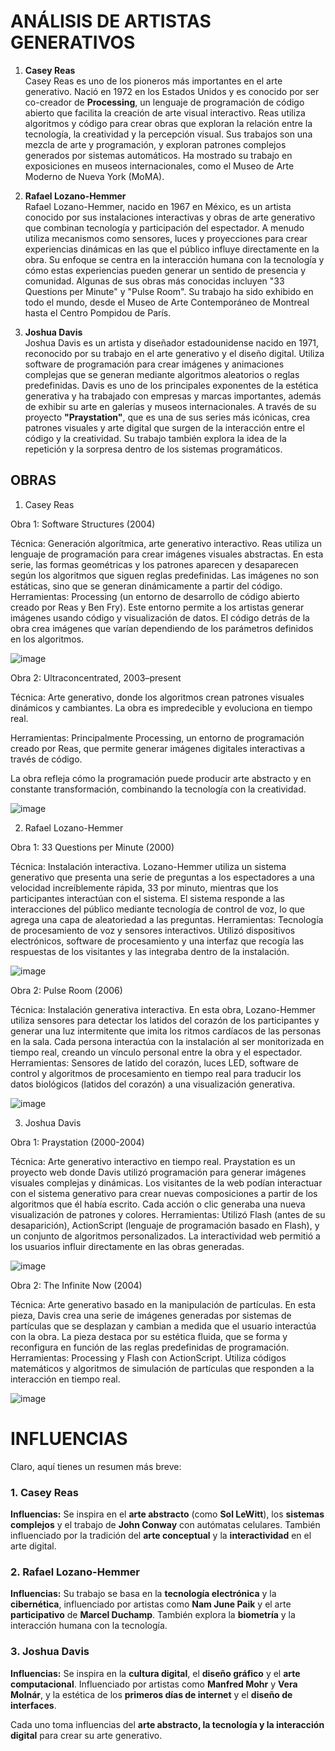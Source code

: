 ##### 

# ANÁLISIS DE ARTISTAS GENERATIVOS

1. **Casey Reas**  
Casey Reas es uno de los pioneros más importantes en el arte generativo. Nació en 1972 en los Estados Unidos y es conocido por ser co-creador de **Processing**, un lenguaje de programación de código abierto que facilita la creación de arte visual interactivo. Reas utiliza algoritmos y código para crear obras que exploran la relación entre la tecnología, la creatividad y la percepción visual. Sus trabajos son una mezcla de arte y programación, y exploran patrones complejos generados por sistemas automáticos. Ha mostrado su trabajo en exposiciones en museos internacionales, como el Museo de Arte Moderno de Nueva York (MoMA).

2. **Rafael Lozano-Hemmer**  
Rafael Lozano-Hemmer, nacido en 1967 en México, es un artista conocido por sus instalaciones interactivas y obras de arte generativo que combinan tecnología y participación del espectador. A menudo utiliza mecanismos como sensores, luces y proyecciones para crear experiencias dinámicas en las que el público influye directamente en la obra. Su enfoque se centra en la interacción humana con la tecnología y cómo estas experiencias pueden generar un sentido de presencia y comunidad. Algunas de sus obras más conocidas incluyen "33 Questions per Minute" y "Pulse Room". Su trabajo ha sido exhibido en todo el mundo, desde el Museo de Arte Contemporáneo de Montreal hasta el Centro Pompidou de París.

3. **Joshua Davis**  
Joshua Davis es un artista y diseñador estadounidense nacido en 1971, reconocido por su trabajo en el arte generativo y el diseño digital. Utiliza software de programación para crear imágenes y animaciones complejas que se generan mediante algoritmos aleatorios o reglas predefinidas. Davis es uno de los principales exponentes de la estética generativa y ha trabajado con empresas y marcas importantes, además de exhibir su arte en galerías y museos internacionales. A través de su proyecto **"Praystation"**, que es una de sus series más icónicas, crea patrones visuales y arte digital que surgen de la interacción entre el código y la creatividad. Su trabajo también explora la idea de la repetición y la sorpresa dentro de los sistemas programáticos.

## OBRAS 

1. Casey Reas
   
Obra 1: Software Structures (2004)

Técnica: Generación algorítmica, arte generativo interactivo. Reas utiliza un lenguaje de programación para crear imágenes visuales abstractas. En esta serie, las formas geométricas y los patrones aparecen y desaparecen según los algoritmos que siguen reglas predefinidas. Las imágenes no son estáticas, sino que se generan dinámicamente a partir del código.
Herramientas: Processing (un entorno de desarrollo de código abierto creado por Reas y Ben Fry). Este entorno permite a los artistas generar imágenes usando código y visualización de datos. El código detrás de la obra crea imágenes que varían dependiendo de los parámetros definidos en los algoritmos.

![image](../../../../assets/Actividad1/IMG1-3.webp)

Obra 2: Ultraconcentrated, 2003–present

Técnica: Arte generativo, donde los algoritmos crean patrones visuales dinámicos y cambiantes. La obra es impredecible y evoluciona en tiempo real.

Herramientas: Principalmente Processing, un entorno de programación creado por Reas, que permite generar imágenes digitales interactivas a través de código.

La obra refleja cómo la programación puede producir arte abstracto y en constante transformación, combinando la tecnología con la creatividad.

![image](../../../../assets/Actividad1/IMG2-3.jpg)

2. Rafael Lozano-Hemmer

Obra 1: 33 Questions per Minute (2000)

Técnica: Instalación interactiva. Lozano-Hemmer utiliza un sistema generativo que presenta una serie de preguntas a los espectadores a una velocidad increíblemente rápida, 33 por minuto, mientras que los participantes interactúan con el sistema. El sistema responde a las interacciones del público mediante tecnología de control de voz, lo que agrega una capa de aleatoriedad a las preguntas.
Herramientas: Tecnología de procesamiento de voz y sensores interactivos. Utilizó dispositivos electrónicos, software de procesamiento y una interfaz que recogía las respuestas de los visitantes y las integraba dentro de la instalación.

![image](../../../../assets/Actividad1/IMG3-3.png)

Obra 2: Pulse Room (2006)

Técnica: Instalación generativa interactiva. En esta obra, Lozano-Hemmer utiliza sensores para detectar los latidos del corazón de los participantes y generar una luz intermitente que imita los ritmos cardíacos de las personas en la sala. Cada persona interactúa con la instalación al ser monitorizada en tiempo real, creando un vínculo personal entre la obra y el espectador.
Herramientas: Sensores de latido del corazón, luces LED, software de control y algoritmos de procesamiento en tiempo real para traducir los datos biológicos (latidos del corazón) a una visualización generativa.

![image](../../../../assets/Actividad1/IMG4-3.jpg)

3. Joshua Davis
   
Obra 1: Praystation (2000-2004)

Técnica: Arte generativo interactivo en tiempo real. Praystation es un proyecto web donde Davis utilizó programación para generar imágenes visuales complejas y dinámicas. Los visitantes de la web podían interactuar con el sistema generativo para crear nuevas composiciones a partir de los algoritmos que él había escrito. Cada acción o clic generaba una nueva visualización de patrones y colores.
Herramientas: Utilizó Flash (antes de su desaparición), ActionScript (lenguaje de programación basado en Flash), y un conjunto de algoritmos personalizados. La interactividad web permitió a los usuarios influir directamente en las obras generadas.

![image](../../../../assets/Actividad1/IMG5-3.jpg)


Obra 2: The Infinite Now (2004)

Técnica: Arte generativo basado en la manipulación de partículas. En esta pieza, Davis crea una serie de imágenes generadas por sistemas de partículas que se desplazan y cambian a medida que el usuario interactúa con la obra. La pieza destaca por su estética fluida, que se forma y reconfigura en función de las reglas predefinidas de programación.
Herramientas: Processing y Flash con ActionScript. Utiliza códigos matemáticos y algoritmos de simulación de partículas que responden a la interacción en tiempo real.

![image](../../../../assets/Actividad1/IMG6-3.webp)

# INFLUENCIAS 

Claro, aquí tienes un resumen más breve:

### **1. Casey Reas**
**Influencias:** Se inspira en el **arte abstracto** (como **Sol LeWitt**), los **sistemas complejos** y el trabajo de **John Conway** con autómatas celulares. También influenciado por la tradición del **arte conceptual** y la **interactividad** en el arte digital.

### **2. Rafael Lozano-Hemmer**
**Influencias:** Su trabajo se basa en la **tecnología electrónica** y la **cibernética**, influenciado por artistas como **Nam June Paik** y el arte **participativo** de **Marcel Duchamp**. También explora la **biometría** y la interacción humana con la tecnología.

### **3. Joshua Davis**
**Influencias:** Se inspira en la **cultura digital**, el **diseño gráfico** y el **arte computacional**. Influenciado por artistas como **Manfred Mohr** y **Vera Molnár**, y la estética de los **primeros días de internet** y el **diseño de interfaces**.

Cada uno toma influencias del **arte abstracto, la tecnología y la interacción digital** para crear su arte generativo.
